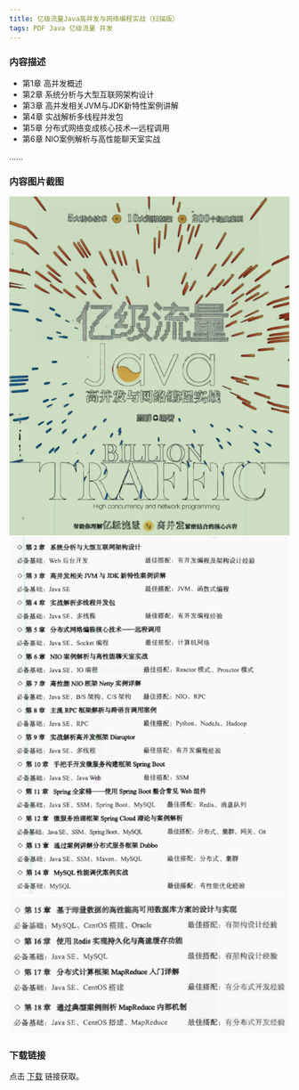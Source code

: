```yaml
---
title: 亿级流量Java高并发与网络编程实战（扫描版）
tags: PDF Java 亿级流量 并发
---
```



### 内容描述

- 第1章 高并发概述
- 第2章 系统分析与大型互联网架构设计
- 第3章 高并发相关JVM与JDK新特性案例讲解
- 第4章 实战解析多线程并发包
- 第5章 分布式网络变成核心技术—远程调用
- 第6章 NIO案例解析与高性能聊天室实战

......


### 内容图片截图

<img class="image image--xl" src="/assets/resource/docs/2019-09-01-res-billion-traffic-1.png"/>

<img class="image image--xl" src="/assets/resource/docs/2019-09-01-res-billion-traffic-2.png"/>

<img class="image image--xl" src="/assets/resource/docs/2019-09-01-res-billion-traffic-3.png"/>


### 下载链接

点击 [下载](http://www.tupianx.com/p.php?8tp=t3.24535a36b100.pg3) 链接获取。


<br/>


